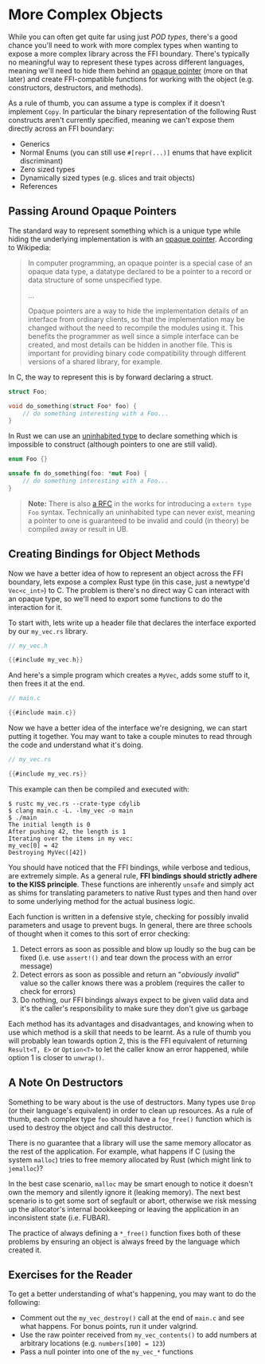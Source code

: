 # More Complex Objects

While you can often get quite far using just *POD types*, there's a good chance
you'll need to work with more complex types when wanting to expose a more
complex library across the FFI boundary. There's typically no meaningful way to
represent these types across different languages, meaning we'll need to hide
them behind an [opaque pointer][op] (more on that later) and create 
FFI-compatible functions for working with the object (e.g. constructors, 
destructors, and methods).

As a rule of thumb, you can assume a type is complex if it doesn't implement
`Copy`. In particular the binary representation of the following Rust
constructs aren't currently specified, meaning we can't expose them directly
across an FFI boundary:

- Generics
- Normal Enums (you can still use `#[repr(...)]` enums that have explicit
  discriminant)
- Zero sized types
- Dynamically sized types (e.g. slices and trait objects)
- References

## Passing Around Opaque Pointers

The standard way to represent something which is a unique type while hiding the
underlying implementation is with an [opaque pointer][op]. According to 
Wikipedia:

> In computer programming, an opaque pointer is a special case of an opaque
> data type, a datatype declared to be a pointer to a record or data structure
> of some unspecified type.
> 
> ...
> 
> Opaque pointers are a way to hide the implementation details of an interface
> from ordinary clients, so that the implementation may be changed without the
> need to recompile the modules using it. This benefits the programmer as well
> since a simple interface can be created, and most details can be hidden in
> another file. This is important for providing binary code compatibility
> through different versions of a shared library, for example.

In C, the way to represent this is by forward declaring a struct.

```C
struct Foo;

void do_something(struct Foo* foo) {
    // do something interesting with a Foo...
}
```

In Rust we can use an [uninhabited type] to declare something which is
impossible to construct (although pointers to one are still valid).

```rust
enum Foo {}

unsafe fn do_something(foo: *mut Foo) {
    // do something interesting with a Foo...
}
```

> **Note:** There is also [a RFC] in the works for introducing a 
> `extern type Foo` syntax. Technically an uninhabited type can never exist,
> meaning a pointer to one is guaranteed to be invalid and could (in theory) be 
> compiled away or result in UB.

## Creating Bindings for Object Methods

Now we have a better idea of how to represent an object across the FFI boundary,
lets expose a complex Rust type (in this case, just a newtype'd `Vec<c_int>`) 
to C. The problem is there's no direct way C can interact with an opaque type,
so we'll need to export some functions to do the interaction for it.

To start with, lets write up a header file that declares the interface exported
by our `my_vec.rs` library.

```C
// my_vec.h

{{#include my_vec.h}}
```

And here's a simple program which creates a `MyVec`, adds some stuff to it,
then frees it at the end.

```C
// main.c

{{#include main.c}}
```

Now we have a better idea of the interface we're designing, we can start
putting it together. You may want to take a couple minutes to read through the
code and understand what it's doing.

```rust
// my_vec.rs

{{#include my_vec.rs}}
```

This example can then be compiled and executed with:

```console
$ rustc my_vec.rs --crate-type cdylib
$ clang main.c -L. -lmy_vec -o main
$ ./main
The initial length is 0
After pushing 42, the length is 1
Iterating over the items in my vec:
my_vec[0] = 42
Destroying MyVec([42])
```

You should have noticed that the FFI bindings, while verbose and tedious, are
extremely simple. As a general rule, **FFI bindings should strictly adhere to
the KISS principle**. These functions are inherently `unsafe` and simply act as
shims for translating parameters to native Rust types and then hand over to
some underlying method for the actual business logic.

Each function is written in a defensive style, checking for possibly invalid
parameters and usage to prevent bugs. In general, there are three schools of 
thought when it comes to this sort of error checking:

1. Detect errors as soon as possible and blow up loudly so the bug can be fixed
   (i.e. use `assert!()` and tear down the process with an error message)
2. Detect errors as soon as possible and return an "*obviously invalid*" value
   so the caller knows there was a problem (requires the caller to check for
   errors)
3. Do nothing, our FFI bindings always expect to be given valid data and it's 
   the caller's responsibility to make sure they don't give us garbage

Each method has its advantages and disadvantages, and knowing when to use which
method is a skill that needs to be learnt. As a rule of thumb you will probably
lean towards option 2, this is the FFI equivalent of returning `Result<T, E>`
or `Option<T>` to let the caller know an error happened, while option 1 is 
closer to `unwrap()`.

## A Note On Destructors

Something to be wary about is the use of destructors. Many types use `Drop` 
(or their language's equivalent) in order to clean up resources. As a rule of
thumb, each complex type `foo` should have a `foo_free()` function which is
used to destroy the object and call this destructor.

There is no guarantee that a library will use the same memory allocator as the
rest of the application. For example, what happens if C (using the system
`malloc`) tries to free memory allocated by Rust (which might link to 
`jemalloc`)? 

In the best case scenario, `malloc` may be smart enough to notice it doesn't
own the memory and silently ignore it (leaking memory). The next best scenario
is to get some sort of segfault or abort, otherwise we risk messing up the
allocator's internal bookkeeping or leaving the application in an inconsistent
state (i.e. FUBAR).

The practice of always defining a `*_free()` function fixes both of these
problems by ensuring an object is always freed by the language which created
it.

## Exercises for the Reader

To get a better understanding of what's happening, you may want to do the 
following:

- Comment out the `my_vec_destroy()` call at the end of `main.c` and see what
  happens. For bonus points, run it under valgrind.
- Use the raw pointer received from `my_vec_contents()` to add numbers at 
  arbitrary locations (e.g. `numbers[100] = 123`)
- Pass a null pointer into one of the `my_vec_*` functions

[op]: https://en.wikipedia.org/wiki/Opaque_pointer
[enum]: https://doc.rust-lang.org/reference/items/enumerations.html#custom-discriminant-values-for-field-less-enumerations
[uninhabited type]: https://doc.rust-lang.org/nomicon/exotic-sizes.html#empty-types
[a RFC]: https://github.com/rust-lang/rfcs/blob/master/text/1861-extern-types.md
